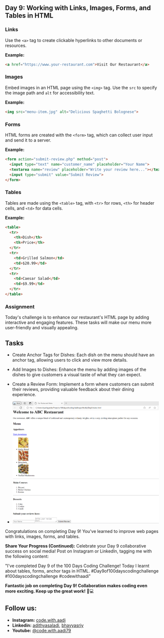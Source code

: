 
## Day 9: Working with Links, Images, Forms, and Tables in HTML

### Links
Use the `<a>` tag to create clickable hyperlinks to other documents or resources.

**Example:**
```html
<a href="https://www.your-restaurant.com">Visit Our Restaurant</a>
```

### Images
Embed images in an HTML page using the `<img>` tag. Use the `src` to specify the image path and `alt` for accessibility text.

**Example:**
```html
<img src="menu-item.jpg" alt="Delicious Spaghetti Bolognese">
```

### Forms
HTML forms are created with the `<form>` tag, which can collect user input and send it to a server.

**Example:**
```html
<form action="submit-review.php" method="post">
  <input type="text" name="customer_name" placeholder="Your Name">
  <textarea name="review" placeholder="Write your review here..."></textarea>
  <input type="submit" value="Submit Review">
</form>
```

### Tables
Tables are made using the `<table>` tag, with `<tr>` for rows, `<th>` for header cells, and `<td>` for data cells.

**Example:**
```html
<table>
  <tr>
    <th>Dish</th>
    <th>Price</th>
  </tr>
  <tr>
    <td>Grilled Salmon</td>
    <td>$20.99</td>
  </tr>
  <tr>
    <td>Caesar Salad</td>
    <td>$9.99</td>
  </tr>
</table>
```

### Assignment
Today's challenge is to enhance our restaurant's HTML page by adding interactive and engaging features. These tasks will make our menu more user-friendly and visually appealing.

## Tasks
- Create Anchor Tags for Dishes: Each dish on the menu should have an anchor tag, allowing users to click and view more details.

- Add Images to Dishes: Enhance the menu by adding images of the dishes to give customers a visual taste of what they can expect.

- Create a Review Form: Implement a form where customers can submit their reviews, providing valuable feedback about their dining experience.
- <center><img src="https://github.com/adithyasai/100daysofcodingchallenge/blob/week2/images/week2_ss2.png" width="800" height="400"></center>
Congratulations on completing Day 9! You've learned to improve web pages with links, images, forms, and tables.

**Share Your Progress (Continued):**
Celebrate your Day 9 collaborative success on social media! Post on Instagram or LinkedIn, tagging me with the following content:

"I've completed Day 9 of the 100 Days Coding Challenge! Today I learnt about tables, forms, anchor tags in HTML. #Day9of100dayscodingchallenge #100dayscodingchallenge #codewithaadi"

**Fantastic job on completing Day 9! Collaboration makes coding even more exciting. Keep up the great work!** 🚀💻

## Follow us:

- **Instagram:** [code.with.aadi](https://www.instagram.com/code.with.aadi/)
- **Linkedin:** [adithyasaladi](https://www.linkedin.com/in/adithyasaladi/), [bhavyasriy](https://www.linkedin.com/in/bhavyasriy/)
- **Youtube:** [@code.with.aadi79](https://www.youtube.com/@Code.with.aadi79)

